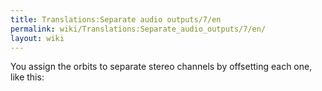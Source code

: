 ```yaml
---
title: Translations:Separate audio outputs/7/en
permalink: wiki/Translations:Separate_audio_outputs/7/en/
layout: wiki
---
```


You assign the orbits to separate stereo channels by offsetting each
one, like this:
